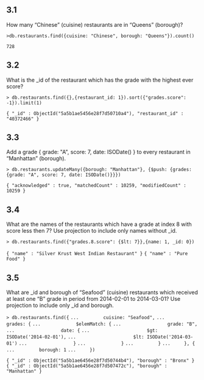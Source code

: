 ## 3.1 ##
How many “Chinese” (cuisine) restaurants are in “Queens” (borough)?

```>db.restaurants.find({cuisine: "Chinese", borough: "Queens"}).count()```

```728```

## 3.2 ##
What is the _id of the restaurant which has the grade with the highest ever score?

```> db.restaurants.find({},{restaurant_id: 1}).sort({"grades.score": -1}).limit(1)```

```{ "_id" : ObjectId("5a5b1ae5456e28f7d50710a4"), "restaurant_id" : "40372466" }```

## 3.3 ##
Add a grade { grade: "A", score: 7, date: ISODate() } to every restaurant in “Manhattan” (borough).

```> db.restaurants.updateMany({borough: "Manhattan"}, {$push: {grades: {grade: "A", score: 7, date: ISODate()}}})```

```{ "acknowledged" : true, "matchedCount" : 10259, "modifiedCount" : 10259 }```

## 3.4 ##
What are the names of the restaurants which have a grade at index 8 with score less then 7? Use projection to include only names 
without _id.

```> db.restaurants.find({"grades.8.score": {$lt: 7}},{name: 1, _id: 0})```

```{ "name" : "Silver Krust West Indian Restaurant" }```
```{ "name" : "Pure Food" }```

## 3.5 ##
What are _id and borough of “Seafood” (cuisine) restaurants which received at least one “B” grade in period from 2014-02-01 to 
2014-03-01? Use projection to include only _id and borough.

```> db.restaurants.find({```
```...         cuisine: "Seafood",```
```...         grades: {```
```...             $elemMatch: {```
```...                 grade: "B",```
```...                 date: {```
```...                     $gt: ISODate('2014-02-01'),```
```...                     $lt: ISODate('2014-03-01')```
```...                 }```
```...             }```
```...         }```
```...     }, {```
```...         borough: 1```
```...     })```

```{ "_id" : ObjectId("5a5b1ae6456e28f7d50744b4"), "borough" : "Bronx" }```
```{ "_id" : ObjectId("5a5b1ae6456e28f7d507472c"), "borough" : "Manhattan" }```
